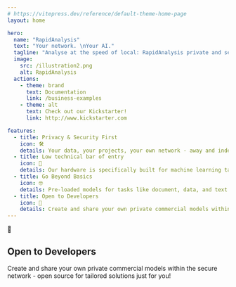 ```yaml
---
# https://vitepress.dev/reference/default-theme-home-page
layout: home

hero:
  name: "RapidAnalysis"
  text: "Your network. \nYour AI."
  tagline: "Analyse at the speed of local: RapidAnalysis private and secure Network Attached Compute."
  image:
    src: /illustration2.png
    alt: RapidAnalysis
  actions:
    - theme: brand
      text: Documentation
      link: /business-examples
    - theme: alt
      text: Check out our Kickstarter!
      link: http://www.kickstarter.com

features:
  - title: Privacy & Security First
    icon: 🛠️
    details: Your data, your projects, your own network - away and independent from the cloud!
  - title: Low technical bar of entry
    icon: 🚀
    details: Our hardware is specifically built for machine learning tasks - perform BERT and LLM prompts in 2 seconds!
  - title: Go Beyond Basics
    icon: 🤓
    details: Pre-loaded models for tasks like document, data, and text analysis, with a growing model store for specialized needs - adjust the model for your business needs!
  - title: Open to Developers
    icon: 🦑
    details: Create and share your own private commercial models within the secure network - open source for tailored solutions just for you!  
---
```


<div data-v-f5090ebe="" data-v-d8beba3b="" class="VPFeatures VPHomeFeatures">
<div data-v-f5090ebe="" class="container">
<div data-v-f5090ebe="" class="items">

<div data-v-f5090ebe="" class="item grid-4">
<div data-v-549c013f="" data-v-f5090ebe="" class="VPLink no-icon VPFeature">
<article data-v-549c013f="" class="box"><!--v-if--></article></div></div>

<div data-v-f5090ebe="" class="item grid-4">
<div data-v-549c013f="" data-v-f5090ebe="" class="VPLink no-icon VPFeature">
<article data-v-549c013f="" class="box"><!--v-if--></article></div></div>


<div data-v-f5090ebe="" class="item grid-4"><div data-v-549c013f="" data-v-f5090ebe="" class="VPLink no-icon VPFeature"><article data-v-549c013f="" class="box"><div data-v-549c013f="" class="icon">🦑</div><h2 data-v-549c013f="" class="title">Open to Developers</h2><p data-v-549c013f="" class="details">Create and share your own private commercial models within the secure network - open source for tailored solutions just for you!</p><!--v-if--></article></div></div>


</div></div></div>
